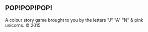 ## POP!POP!POP!
A colour story game brought to you by the letters "J" "A" "N" & pink unicorns.
© 2015
